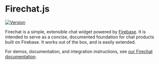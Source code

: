 # Firechat.js

[![Version](https://badge.fury.io/gh/firebase%2Ffirechat.svg)](http://badge.fury.io/gh/firebase%2Ffirechat)

Firechat is a simple, extensible chat widget powered by [Firebase](https://www.firebase.com/?utm_source=firechat).
It is intended to serve as a concise, documented foundation for chat products built on Firebase.
It works out of the box, and is easily extended.

For demos, documentation, and integration instructions, see [our Firechat documentation](https://firechat.firebaseapp.com).
